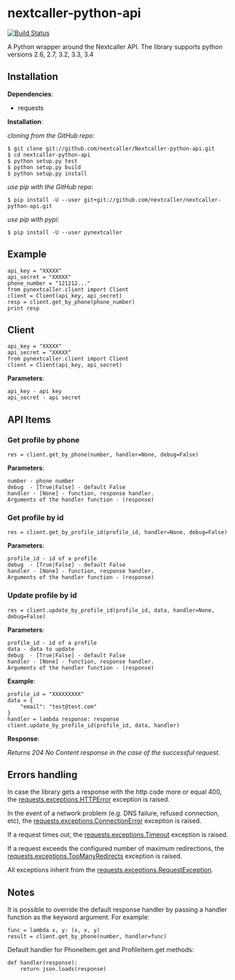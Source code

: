 nextcaller-python-api
=====================

[![Build Status](https://travis-ci.org/Nextcaller/nextcaller-python-api.svg?branch=master)](https://travis-ci.org/Nextcaller/nextcaller-python-api)

A Python wrapper around the Nextcaller API.
The library supports python versions 2.6, 2.7, 3.2, 3.3, 3.4

Installation
------------

**Dependencies**:

* requests

**Installation**:

*cloning from the GitHub repo*:

    $ git clone git://github.com/nextcaller/Nextcaller-python-api.git
    $ cd nextcaller-python-api
    $ python setup.py test
    $ python setup.py build
    $ python setup.py install

*use pip with the GitHub repo*:
    
    $ pip install -U --user git+git://github.com/nextcaller/nextcaller-python-api.git

*use pip with pypi*:

    $ pip install -U --user pynextcaller


Example
-------

    api_key = "XXXXX"
    api_secret = "XXXXX"
    phone_number = "121212..."
    from pynextcaller.client import Client
    client = Client(api_key, api_secret)
    resp = client.get_by_phone(phone_number)
    print resp


Client
-------------

    api_key = "XXXXX"
    api_secret = "XXXXX"
    from pynextcaller.client import Client
    client = Client(api_key, api_secret)

**Parameters**:

    api_key - api key
    api_secret - api secret


API Items
-------------

### Get profile by phone ###

    res = client.get_by_phone(number, handler=None, debug=False)
    
**Parameters**:
    
    number - phone number
    debug  - [True|False] - default False
    handler - [None] - function, response handler.
    Arguments of the handler function - (response) 

### Get profile by id ###

    res = client.get_by_profile_id(profile_id, handler=None, debug=False)
    
**Parameters**:
    
    profile_id - id of a profile
    debug  - [True|False] - default False
    handler - [None] - function, response handler.
    Arguments of the handler function - (response) 


### Update profile by id ###

    res = client.update_by_profile_id(profile_id, data, handler=None, debug=False)
    
**Parameters**:

    profile_id - id of a profile
    data - data to update
    debug  - [True|False] - default False
    handler - [None] - function, response handler.
    Arguments of the handler function - (response) 

**Example**:

    profile_id = "XXXXXXXXX" 
    data = {
        "email": "test@test.com"
    }
    handler = lambda response: response
    client.update_by_profile_id(profile_id, data, handler)

**Response**:

*Returns 204 No Content response in the case of the successful request.*
    

Errors handling
---------------

In case the library gets a response with the http code more or equal 400,
the [requests.exceptions.HTTPError](http://docs.python-requests.org/en/latest/api/#requests.exceptions.HTTPError)
exception is raised.

In the event of a network problem (e.g. DNS failure, refused connection, etc),
the [requests.exceptions.ConnectionError](http://docs.python-requests.org/en/latest/api/#requests.exceptions.ConnectionError)
exception is raised.

If a request times out,
the [requests.exceptions.Timeout](http://docs.python-requests.org/en/latest/api/#requests.exceptions.Timeout)
exception is raised.

If a request exceeds the configured number of maximum redirections, the
[requests.exceptions.TooManyRedirects](http://docs.python-requests.org/en/latest/api/#requests.exceptions.TooManyRedirects)
exception is raised.

All exceptions inherit from the
[requests.exceptions.RequestException](http://docs.python-requests.org/en/latest/api/#requests.exceptions.RequestException).

Notes
------

It is possible to override the default response handler by passing
a handler function as the keyword argument. For example:

    func = lambda x, y: (x, x, y)
    result = client.get_by_phone(number, handler=func)

Default handler for PhoneItem.get and ProfileItem.get methods:
    
    def handler(response):
        return json.loads(response)
